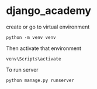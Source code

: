 # django_academy

create or go to virtual environment 

```
python -m venv venv
```

Then activate that environment

```
venv\Scripts\activate
```

To run server

```
python manage.py runserver
```
